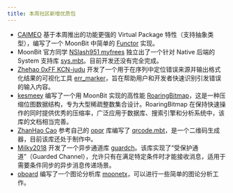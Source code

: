 ```yaml
---
title: 本周社区新增优质包
---
```


- [CAIMEO](https://github.com/CAIMEOX) 基于本周推出的功能更强的 Virtual Package 特性（支持抽象类型），编写了一个 MoonBit 中简单的 [Functor](https://github.com/CAIMEOX/functor) 实现。
- MoonBit 官方同学 [NSlash951 myfrees](https://github.com/myfreess) 独立出了一个针对 Native 后端的 System 支持库 [sys.mbt](https://github.com/myfreess/sys.mbt)。目前开发还没有完全完成。
- [Zhehao 0xFF KCN-judu](https://github.com/KCN-judu) 开发了一个用于在序列中定位错误来源并输出格式化结果的可视化工具 [err_marker](https://github.com/moonbit-community/err_marker)，旨在帮助用户和开发者快速识别引发错误的输入内容。
- [kesmeey](https://github.com/kesmeey) 编写了一个用 MoonBit 实现的高性能 [RoaringBitmap](https://github.com/kesmeey/RoaringBitmap)，这是一种压缩位图数据结构，专为大型稀疏整数集合设计。RoaringBitmap 在保持快速操作的同时提供优秀的压缩率，广泛应用于数据库、搜索引擎和分析系统中，该库的文档相当完善。
- [ZhanHao Cao](https://github.com/caozhanhao) 参考自己的 [opqr](https://github.com/caozhanhao/opqr) 库编写了 [qrcode.mbt](https://github.com/caozhanhao/qrcode.mbt)，是一个二维码生成器，目前该库还处于制作中。
- [Milky2018](https://github.com/Milky2018) 开发了一个异步通道库 [guardch](https://github.com/Milky2018/guardch)。该库实现了“受保护通道”（Guarded Channel），允许只有在满足特定条件时才能接收消息，适用于需要条件同步的异步消息传递场景。
- [oboard](https://github.com/oboard) 编写了一个图论分析库 [moonetx](https://github.com/oboard/moonetx)，可以进行一些简单的图论分析工作。
